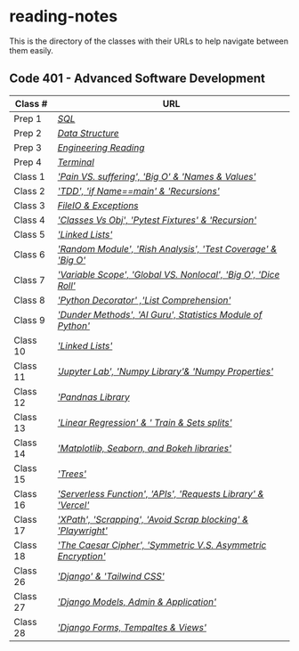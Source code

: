 
# reading-notes

This is the directory of the classes with their URLs to help navigate between them easily.


## Code 401 - Advanced Software Development


| **Class #** | **URL** |   
| -------- | -----------|
| Prep 1  | *[SQL](./Read3_SQL.md)*|
| Prep 2  | *[Data Structure](./DataStructure.md)*|
| Prep 3  | *[Engineering Reading](./EngineeringReading.md)*|
| Prep 4  | *[Terminal](./Read4_Terminal.md)*|
| Class 1 | *['Pain VS. suffering', 'Big O' & 'Names & Values' ](./ReadingQuestions.md)* | 
| Class 2 | *['TDD', 'if _Name_==_main_' & 'Recursions'](./Read2.md)*     | 
| Class 3 |  *[FileIO & Exceptions](./ReadClass3.md)* |
| Class 4 | *[ 'Classes Vs Obj', 'Pytest Fixtures' & 'Recursion'](./ReadClass_04.md)* |  
| Class 5 | *['Linked Lists'](./ReadClass_05.md)* |
| Class 6 | *['Random Module', 'Rish Analysis', 'Test Coverage' & 'Big O'](./ReadClass_06.md)* |
| Class 7 | *['Variable Scope', 'Global VS. Nonlocal', 'Big O', 'Dice Roll'](./ReadClass_07.md)* |
| Class 8 | *['Python Decorator' ,'List Comprehension'](./ReadClass_08.md)* |
| Class 9 | *['Dunder Methods', 'AI Guru', Statistics Module of Python'](./ReadClass_09.md)*|
| Class 10 | *['Linked Lists'](./ReadClass_10.md)* |
| Class 11 | *['Jupyter Lab', 'Numpy Library'& 'Numpy Properties' ](./ReadClass11.md)* |
| Class 12 | *['Pandnas Library](./ReadClass12.md)* |
| Class 13 | *['Linear Regression' & ' Train & Sets splits'](./ReadClass13.md)* |
| Class 14 | *['Matplotlib, Seaborn, and Bokeh libraries'](./ReadClass14.md)* |
| Class 15 | *['Trees'](./ReadClass_15.md)* |
| Class 16 | *['Serverless Function', 'APIs', 'Requests Library' & 'Vercel'](./ReadClass_16.md)* |
| Class 17 | *['XPath', 'Scrapping', 'Avoid Scrap blocking' & 'Playwright'](./ReadClass_17.md)* |
| Class 18 | *['The Caesar Cipher', 'Symmetric V.S. Asymmetric Encryption'](./ReadClass_18.md)* |
| Class 26 | *['Django' & 'Tailwind CSS'](./ReadClass_26.md)* |
| Class 27 | *['Django Models, Admin & Application'](./ReadClass_27.md)* |
| Class 28 | *['Django Forms, Tempaltes & Views'](./ReadClass_28.md)* |



